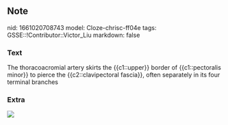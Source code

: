 ## Note
nid: 1661020708743
model: Cloze-chrisc-ff04e
tags: GSSE::!Contributor::Victor_Liu
markdown: false

### Text
The thoracoacromial artery skirts the {{c1::upper}} border of {{c1::pectoralis minor}} to pierce the {{c2::clavipectoral fascia}}, often separately in its four terminal branches

### Extra
<div><img src=
"paste-b7cd072fad08616c725f4fc2a33298b81731c789.jpg"></div>
